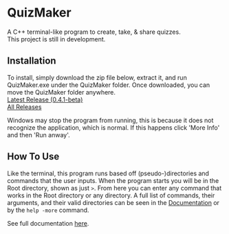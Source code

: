 # QuizMaker
A C++ terminal-like program to create, take, & share quizzes.  
This project is still in development.

## Installation
To install, simply download the zip file below, extract it, and run QuizMaker.exe under the QuizMaker folder. Once downloaded, you can move the QuizMaker folder anywhere.  
[Latest Release (0.4.1-beta)](https://mega.nz/file/TlhDCTTS#95B1eIf1M-ME8qv98t6Z0rdZPkiDq4NkstYgHZIqOC4)  
[All Releases](https://mega.nz/folder/Xlxk0JhR#GEoC0FFyyR9OX82k4XjYNg)

Windows may stop the program from running, this is because it does not recognize the application, which is normal. If this happens click 'More Info' and then 'Run anway'.

## How To Use
Like the terminal, this program runs based off (pseudo-)directories and commands that the user inputs. When the program starts you will be in the Root directory, shown as just `>`. From here you can enter any command that works in the Root directory or any directory. A full list of commands, their arguments, and their valid directories can be seen in the [Documentation](https://github.com/jopo86/QuizMaker/wiki/Documentation) or by the `help -more` command.

See full documentation [here](https://github.com/jopo86/QuizMaker/wiki/Documentation).
